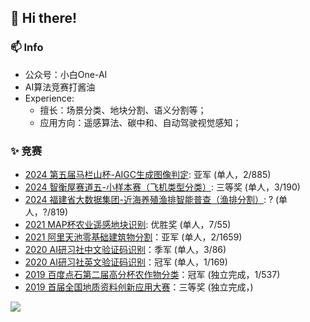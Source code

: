 ## 👋 Hi there!

### 📫 Info
* 公众号：小白One-AI
* AI算法竞赛打酱油
* Experience:
  * 擅长：场景分类、地块分割、语义分割等；
  * 应用方向：遥感算法、碳中和、自动驾驶视觉感知；


### ✨ 竞赛
* [2024 第五届马栏山杯-AIGC生成图像判定](https://challenge.ai.mgtv.com/#/track/24): 亚军 (单人，2/885) 
* [2024 智衡屋赛道五-小样本赛（飞机类型分类）](https://challenge.datacastle.cn/v3/cmptDetail.html?id=874): 三等奖 (单人，3/190)
* [2024 福建省大数据集团-近海养殖渔排智能普查（渔排分割）](https://datacontest.fjbdg.com.cn/v3/cmptDetail.html?id=878): ? (单人，?/819)
* [2021 MAP杯农业遥感地块识别](https://www.sohu.com/a/491428747_121123997): 优胜奖 (单人，7/55)
* [2021 阿里天池零基础建筑物分割](https://tianchi.aliyun.com/competition/entrance/531872/introduction)：亚军 (单人，2/1659)
* [2020 AI研习社中文验证码识别](https://god.yanxishe.com/71)：季军 (单人，3/86)
* [2020 AI研习社英文验证码识别](https://god.yanxishe.com/66)：冠军 (单人，1/169)
* [2019 百度点石第二届高分杯农作物分类](https://mp.weixin.qq.com/s/OjYpLxMD1q3eGBkK2aptQg)：冠军 (独立完成，1/537)
* [2019 首届全国地质资料创新应用大赛]()：三等奖 (独立完成，)

[//]: # (### ✨ 发明专利)

[//]: # (在2024.07.29前的统计，共17篇，其中授权5篇：)

[//]: # (* 1.CN201911298501.1	图像处理模型的构建方法、装置、终端及可读存储介质 邹冲;李世行;&#40;已授权&#41;)

[//]: # (* 2.CN202011094929.7	模型训练方法、图像识别方法、装置、设备及存储介质 李世行;)

[//]: # (* 3.CN202011118286.5	灾害监测及预警方法、装置、设备及介质 李世行;&#40;已授权&#41;)

[//]: # (* 4.CN202110314810.4	提取图像中地块的方法、装置、电子设备及存储介质 李世行;)

[//]: # (* 5.CN202110314424.5	一种地块中对象的分类方法、装置及电子设备 李世行;)

[//]: # (* 6.CN202110313783.9	一种地域图像的识别处理方法、装置及电子设备 李世行;)

[//]: # (* 7.CN202110593092.9	多光谱图像的分割方法、装置、电子设备及存储介质 李世行;&#40;已授权&#41;)

[//]: # (* 8.CN202110591478.6	多光谱图像的分割方法、装置、电子设备及存储介质 李世行;)

[//]: # (* 9.CN202110591617.5	多光谱图像的特征提取方法、装置、电子设备及存储介质 李世行;)

[//]: # (* 10.CN202110839342.2	标签生成方法、装置、设备、存储介质及程序产品 李世行;)

[//]: # (* 11.CN202110839761.6	遥感图像的地物分类方法、装置、设备及存储介质 李世行;)

[//]: # (* )

[//]: # (* 12.CN202310695534.X	车辆位姿的识别方法、装置、计算机设备及存储介质 姜波;李世行;&#40;已授权&#41;)

[//]: # (* 13.CN202310165250.X	一种叉车托盘的位置信息提取方法、装置和域控制器 王发平;李世行;)

[//]: # (* 14.CN202211533598.1	一种托盘检测方法、装置、设备及存储介质 王发平;李世行;&#40;已授权&#41;)

[//]: # (* 15.CN202210613135.X	车道线识别方法、装置、电子设备及存储介质 李世行;)

[//]: # (* 16.CN202210307163.9	一种场景图像特征提取方法、装置和域控制器 李世行;)

[//]: # (* 17.CN202210297985.3	语义分割模型训练方法、语义分割方法及电子设备 李世行;)

[![](https://github-readme-stats.vercel.app/api?username=lsh1994&show_icons=true&theme=onedark)](https://github.com/anuraghazra/github-readme-stats)

<!--
**lsh1994/lsh1994** is a ✨ _special_ ✨ repository because its `README.md` (this file) appears on your GitHub profile.

Here are some ideas to get you started:

- 🔭 I’m currently working on ...
- 🌱 I’m currently learning ...
- 👯 I’m looking to collaborate on ...
- 🤔 I’m looking for help with ...
- 💬 Ask me about ...
- 📫 How to reach me: ...
- 😄 Pronouns: ...
- ⚡ Fun fact: ...
-->
